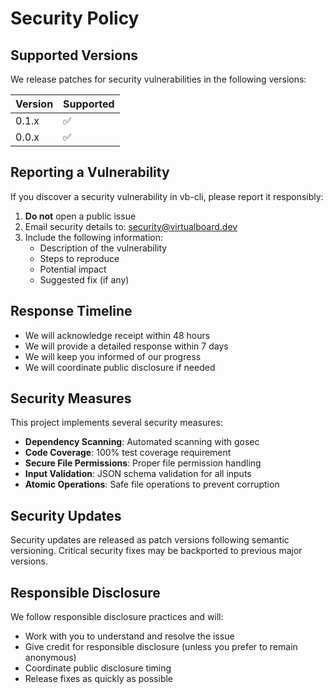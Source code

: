 # Security Policy

## Supported Versions

We release patches for security vulnerabilities in the following versions:

| Version | Supported          |
| ------- | ------------------ |
| 0.1.x   | :white_check_mark: |
| 0.0.x   | :white_check_mark: |

## Reporting a Vulnerability

If you discover a security vulnerability in vb-cli, please report it responsibly:

1. **Do not** open a public issue
2. Email security details to: security@virtualboard.dev
3. Include the following information:
   - Description of the vulnerability
   - Steps to reproduce
   - Potential impact
   - Suggested fix (if any)

## Response Timeline

- We will acknowledge receipt within 48 hours
- We will provide a detailed response within 7 days
- We will keep you informed of our progress
- We will coordinate public disclosure if needed

## Security Measures

This project implements several security measures:

- **Dependency Scanning**: Automated scanning with gosec
- **Code Coverage**: 100% test coverage requirement
- **Secure File Permissions**: Proper file permission handling
- **Input Validation**: JSON schema validation for all inputs
- **Atomic Operations**: Safe file operations to prevent corruption

## Security Updates

Security updates are released as patch versions following semantic versioning. Critical security fixes may be backported to previous major versions.

## Responsible Disclosure

We follow responsible disclosure practices and will:
- Work with you to understand and resolve the issue
- Give credit for responsible disclosure (unless you prefer to remain anonymous)
- Coordinate public disclosure timing
- Release fixes as quickly as possible
